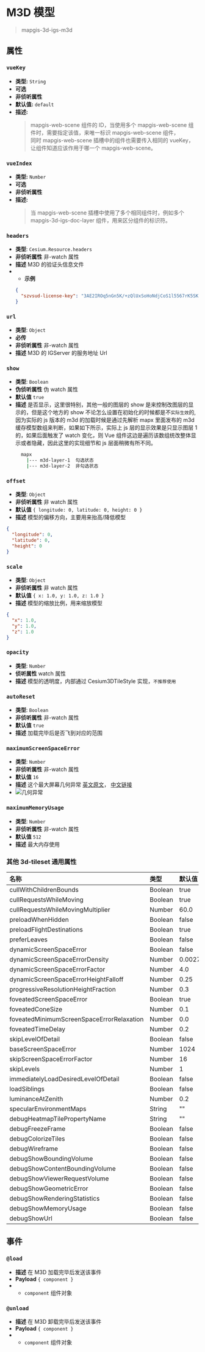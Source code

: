 # M3D 模型

> mapgis-3d-igs-m3d

## 属性

### `vueKey`

- **类型:** `String`
- **可选**
- **非侦听属性**
- **默认值:** `default`
- **描述:**
  > mapgis-web-scene 组件的 ID，当使用多个 mapgis-web-scene 组件时，需要指定该值，来唯一标识 mapgis-web-scene 组件，<br/>
  > 同时 mapgis-web-scene 插槽中的组件也需要传入相同的 vueKey，让组件知道应该作用于哪一个 mapgis-web-scene。

### `vueIndex`

- **类型:** `Number`
- **可选**
- **非侦听属性**
- **描述:**
  > 当 mapgis-web-scene 插槽中使用了多个相同组件时，例如多个 mapgis-3d-igs-doc-layer 组件，用来区分组件的标识符。

### `headers`

- **类型**: `Cesium.Resource.headers`
- **非侦听属性** 非-watch 属性
- **描述** M3D 的验证头信息文件
- - **示例**
  ```json
  {
    "szvsud-license-key": "3AE2IROq5nGn5K/+zQlUxSoHoNdjCoS1l5567rK5SKjHfRbQIvhtbInd7S9X6bFl"
  }
  ```

### `url`

- **类型**: `Object`
- **必传**
- **非侦听属性** 非-watch 属性
- **描述** M3D 的 IGServer 的服务地址 Url

### `show`

- **类型**: `Boolean`
- **伪侦听属性** 伪 watch 属性
- **默认值** `true`
- **描述** 是否显示，这里很特别，其他一般的图层的 show 是来控制改图层的显示的，但是这个地方的 show 不论怎么设置在初始化的时候都是不`实际生效`的, 因为实际的 js 版本的 m3d 的加载时候是通过先解析 mapx 里面发布的 m3d 缓存模型数组来判断，如果如下所示，实际上 js 层的显示效果是只显示图层 1 的，如果后面触发了 watch 变化，则 Vue 组件这边是遍历该数组统改整体显示或者隐藏，因此这里的实现细节和 js 层面稍微有所不同。
  ```sh
    mapx
      |--- m3d-layer-1  勾选状态
      |--- m3d-layer-2  非勾选状态
  ```

### `offset`

- **类型**: `Object`
- **非侦听属性** 非 watch 属性
- **默认值** `{ longitude: 0, latitude: 0, height: 0 }`
- **描述** 模型的偏移方向，主要用来抬高/降低模型

```json
{
  "longitude": 0,
  "latitude": 0,
  "height": 0
}
```

### `scale`

- **类型**: `Object`
- **非侦听属性** 非 watch 属性
- **默认值** `{ x: 1.0, y: 1.0, z: 1.0 }`
- **描述** 模型的缩放比例，用来缩放模型

```json
{
  "x": 1.0,
  "y": 1.0,
  "z": 1.0
}
```

### `opacity`

- **类型**: `Number`
- **侦听属性** watch 属性
- **描述** 模型的透明度，内部通过 Cesium3DTileStyle 实现，`不推荐使用`

### `autoReset`

- **类型**: `Boolean`
- **非侦听属性** 非-watch 属性
- **默认值** `true`
- **描述** 加载完毕后是否飞到对应的范围

### `maximumScreenSpaceError`

- **类型**: `Number`
- **非侦听属性** 非-watch 属性
- **默认值** `16`
- **描述** 这个最大屏幕几何异常 [英文原文](https://prismic-io.s3.amazonaws.com/cesium/5f705923-8ff1-410e-990a-0018157e8086_3d-tiles-overview.pdf)， [中文链接](https://www.cnblogs.com/onsummer/p/13357226.html)
- ![几何异常](./image/maximumScreenSpaceError.png)

### `maximumMemoryUsage`

- **类型**: `Number`
- **非侦听属性** 非-watch 属性
- **默认值** `512`
- **描述** 最大内存使用

### 其他 3d-tileset 通用属性

| 名称                                      | 类型    | 默认值  |
| :---------------------------------------- | :------ | :------ |
| cullWithChildrenBounds                    | Boolean | true    |
| cullRequestsWhileMoving                   | Boolean | true    |
| cullRequestsWhileMovingMultiplier         | Number  | 60.0    |
| preloadWhenHidden                         | Boolean | false   |
| preloadFlightDestinations                 | Boolean | true    |
| preferLeaves                              | Boolean | false   |
| dynamicScreenSpaceError                   | Boolean | false   |
| dynamicScreenSpaceErrorDensity            | Number  | 0.00278 |
| dynamicScreenSpaceErrorFactor             | Number  | 4.0     |
| dynamicScreenSpaceErrorHeightFalloff      | Number  | 0.25    |
| progressiveResolutionHeightFraction       | Number  | 0.3     |
| foveatedScreenSpaceError                  | Boolean | true    |
| foveatedConeSize                          | Number  | 0.1     |
| foveatedMinimumScreenSpaceErrorRelaxation | Number  | 0.0     |
| foveatedTimeDelay                         | Number  | 0.2     |
| skipLevelOfDetail                         | Boolean | false   |
| baseScreenSpaceError                      | Number  | 1024    |
| skipScreenSpaceErrorFactor                | Number  | 16      |
| skipLevels                                | Number  | 1       |
| immediatelyLoadDesiredLevelOfDetail       | Boolean | false   |
| loadSiblings                              | Boolean | false   |
| luminanceAtZenith                         | Number  | 0.2     |
| specularEnvironmentMaps                   | String  | ""      |
| debugHeatmapTilePropertyName              | String  | ""      |
| debugFreezeFrame                          | Boolean | false   |
| debugColorizeTiles                        | Boolean | false   |
| debugWireframe                            | Boolean | false   |
| debugShowBoundingVolume                   | Boolean | false   |
| debugShowContentBoundingVolume            | Boolean | false   |
| debugShowViewerRequestVolume              | Boolean | false   |
| debugShowGeometricError                   | Boolean | false   |
| debugShowRenderingStatistics              | Boolean | false   |
| debugShowMemoryUsage                      | Boolean | false   |
| debugShowUrl                              | Boolean | false   |

## 事件

### `@load`

- **描述** 在 M3D 加载完毕后发送该事件
- **Payload** `{ component }`
- - `component` 组件对象

### `@unload`

- **描述** 在 M3D 卸载完毕后发送该事件
- **Payload** `{ component }`
- - `component` 组件对象
